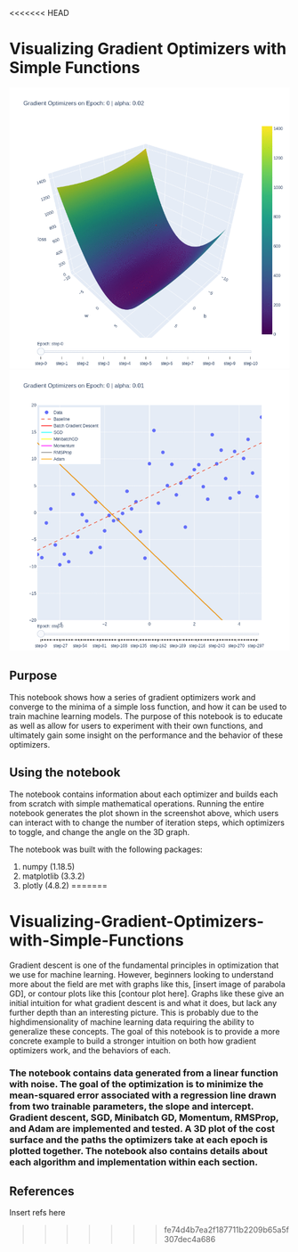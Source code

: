 <<<<<<< HEAD
# Visualizing Gradient Optimizers with Simple Functions
![Gradient Optimizers](/images/gradientdescent.gif)
![Gradient Functions](/images/functions.gif)

## Purpose
This notebook shows how a series of gradient optimizers work and converge to the minima of a simple loss function, and how it can be used to train machine learning models. The purpose of this notebook is to educate as well as allow for users to experiment with their own functions, and ultimately gain some insight on the performance and the behavior of these optimizers.

## Using the notebook
The notebook contains information about each optimizer and builds each from scratch with simple mathematical operations. Running the entire notebook generates the plot shown in the screenshot above, which users can interact with to change the number of iteration steps, which optimizers to toggle, and change the angle on the 3D graph.

The notebook was built with the following packages:
1. numpy (1.18.5)
2. matplotlib (3.3.2)
3. plotly (4.8.2)
=======
# Visualizing-Gradient-Optimizers-with-Simple-Functions

Gradient descent is one of the fundamental principles in optimization that we use for machine learning. However, beginners looking to understand more about the field are met with graphs like this, \[insert image of parabola GD\], or contour plots like this \[contour plot here\]. Graphs like these give an initial intuition for what gradient descent is and what it does, but lack any further depth than an interesting picture. This is probably due to the highdimensionality of machine learning data requiring the ability to generalize these concepts. The goal of this notebook is to provide a more concrete example to build a stronger intuition on both how gradient optimizers work, and the behaviors of each.

### The notebook contains data generated from a linear function with noise. The goal of the optimization is to minimize the mean-squared error associated with a regression line drawn from two trainable parameters, the slope and intercept. Gradient descent, SGD, Minibatch GD, Momentum, RMSProp, and Adam are implemented and tested. A 3D plot of the cost surface and the paths the optimizers take at each epoch is plotted together. The notebook also contains details about each algorithm and implementation within each section.

## References
Insert refs here
>>>>>>> fe74d4b7ea2f187711b2209b65a5f307dec4a686
